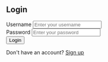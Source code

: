 <!DOCTYPE html>
<html lang="en">
<head>
  <meta charset="UTF-8">
  <meta name="viewport" content="width=device-width, initial-scale=1.0">
  <title>Login Form</title>
  <link rel="stylesheet" href="styles.css">
</head>
<body>
  <div class="login-container">
    <form class="login-form">
      <h2>Login</h2>
      <div class="input-group">
        <label for="username">Username</label>
        <input type="text" id="username" name="username" placeholder="Enter your username" required>
      </div>
      <div class="input-group">
        <label for="password">Password</label>
        <input type="password" id="password" name="password" placeholder="Enter your password" required>
      </div>
      <button type="submit" class="btn">Login</button>
      <p class="signup-link">Don't have an account? <a href="#">Sign up</a></p>
    </form>
  </div>
</body>
</html>
